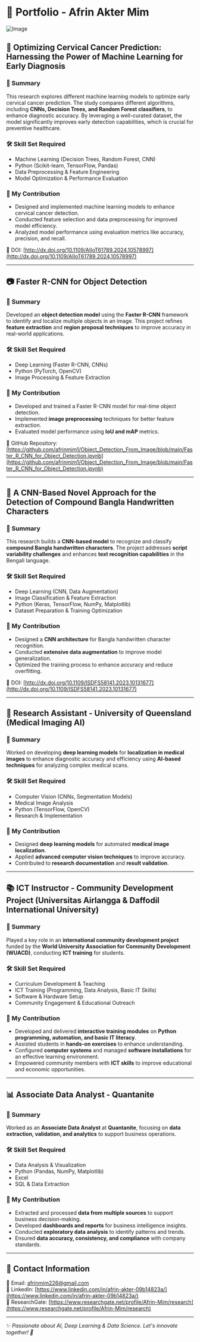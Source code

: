 # 🎯 Portfolio - Afrin Akter Mim  

 ![Image](https://github.com/user-attachments/assets/915402fa-1133-424a-80a0-7b2fbf83ace9)


## 🔬 Optimizing Cervical Cancer Prediction: Harnessing the Power of Machine Learning for Early Diagnosis  
### 📌 Summary  
This research explores different machine learning models to optimize early cervical cancer prediction. The study compares different algorithms, including **CNNs, Decision Trees, and Random Forest classifiers**, to enhance diagnostic accuracy. By leveraging a well-curated dataset, the model significantly improves early detection capabilities, which is crucial for preventive healthcare.  

### 🛠 Skill Set Required  
- Machine Learning (Decision Trees, Random Forest, CNN)  
- Python (Scikit-learn, TensorFlow, Pandas)  
- Data Preprocessing & Feature Engineering  
- Model Optimization & Performance Evaluation  

### 🚀 My Contribution  
- Designed and implemented machine learning models to enhance cervical cancer detection.  
- Conducted feature selection and data preprocessing for improved model efficiency.  
- Analyzed model performance using evaluation metrics like accuracy, precision, and recall.  

🔗 DOI: [http://dx.doi.org/10.1109/AIIoT61789.2024.10578997](http://dx.doi.org/10.1109/AIIoT61789.2024.10578997)  

---

## 📷 Faster R-CNN for Object Detection  
### 📌 Summary  
Developed an **object detection model** using the **Faster R-CNN** framework to identify and localize multiple objects in an image. This project refines **feature extraction** and **region proposal techniques** to improve accuracy in real-world applications.  

### 🛠 Skill Set Required  
- Deep Learning (Faster R-CNN, CNNs)  
- Python (PyTorch, OpenCV)  
- Image Processing & Feature Extraction  

### 🚀 My Contribution  
- Developed and trained a Faster R-CNN model for real-time object detection.  
- Implemented **image preprocessing** techniques for better feature extraction.  
- Evaluated model performance using **IoU and mAP** metrics.  

🔗 GitHub Repository: [https://github.com/afrinmim1/Object_Detection_From_Image/blob/main/Faster_R_CNN_for_Object_Detection.ipynb](https://github.com/afrinmim1/Object_Detection_From_Image/blob/main/Faster_R_CNN_for_Object_Detection.ipynb)  

---

## 🔡 A CNN-Based Novel Approach for the Detection of Compound Bangla Handwritten Characters  
### 📌 Summary  
This research builds a **CNN-based model** to recognize and classify **compound Bangla handwritten characters**. The project addresses **script variability challenges** and enhances **text recognition capabilities** in the Bengali language.  

### 🛠 Skill Set Required  
- Deep Learning (CNN, Data Augmentation)  
- Image Classification & Feature Extraction  
- Python (Keras, TensorFlow, NumPy, Matplotlib)  
- Dataset Preparation & Training Optimization  

### 🚀 My Contribution  
- Designed a **CNN architecture** for Bangla handwritten character recognition.  
- Conducted **extensive data augmentation** to improve model generalization.  
- Optimized the training process to enhance accuracy and reduce overfitting.  

🔗 DOI: [http://dx.doi.org/10.1109/ISDFS58141.2023.10131677](http://dx.doi.org/10.1109/ISDFS58141.2023.10131677)  

---

## 🏥 Research Assistant - University of Queensland (Medical Imaging AI)  
### 📌 Summary  
Worked on developing **deep learning models** for **localization in medical images** to enhance diagnostic accuracy and efficiency using **AI-based techniques** for analyzing complex medical scans.  

### 🛠 Skill Set Required  
- Computer Vision (CNNs, Segmentation Models)  
- Medical Image Analysis  
- Python (TensorFlow, OpenCV)  
- Research & Implementation  

### 🚀 My Contribution  
- Designed **deep learning models** for automated **medical image localization**.  
- Applied **advanced computer vision techniques** to improve accuracy.  
- Contributed to **research documentation** and **result validation**.  

---

## 📚 ICT Instructor - Community Development Project (Universitas Airlangga & Daffodil International University)  
### 📌 Summary  
Played a key role in an **international community development project** funded by the **World University Association for Community Development (WUACD)**, conducting **ICT training** for students.  

### 🛠 Skill Set Required  
- Curriculum Development & Teaching  
- ICT Training (Programming, Data Analysis, Basic IT Skills)  
- Software & Hardware Setup  
- Community Engagement & Educational Outreach  

### 🚀 My Contribution  
- Developed and delivered **interactive training modules** on **Python programming, automation, and basic IT literacy**.  
- Assisted students in **hands-on exercises** to enhance understanding.  
- Configured **computer systems** and managed **software installations** for an effective learning environment.  
- Empowered community members with **ICT skills** to improve educational and economic opportunities.  

---

## 📊 Associate Data Analyst - Quantanite  
### 📌 Summary  
Worked as an **Associate Data Analyst** at **Quantanite**, focusing on **data extraction, validation, and analytics** to support business operations.  

### 🛠 Skill Set Required  
- Data Analysis & Visualization  
- Python (Pandas, NumPy, Matplotlib)  
- Excel  
- SQL & Data Extraction  

### 🚀 My Contribution  
- Extracted and processed **data from multiple sources** to support business decision-making.  
- Developed **dashboards and reports** for business intelligence insights.  
- Conducted **exploratory data analysis** to identify patterns and trends.  
- Ensured **data accuracy, consistency, and compliance** with company standards.  

---

## 📩 Contact Information  
📧 Email: [afrinmim226@gmail.com](mailto:afrinmim226@gmail.com)  
💼 LinkedIn: [https://www.linkedin.com/in/afrin-akter-09b14823a/](https://www.linkedin.com/in/afrin-akter-09b14823a/)  
🔬 ResearchGate: [https://www.researchgate.net/profile/Afrin-Mim/research](https://www.researchgate.net/profile/Afrin-Mim/research)  

---

✨ *Passionate about AI, Deep Learning & Data Science. Let's innovate together! 🚀*  
